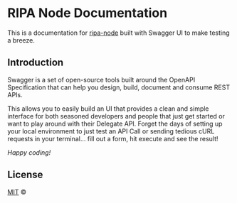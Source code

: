 # RIPA Node Documentation

This is a documentation for [ripa-node](https://github.com/RipaEx/ripa-node) built with Swagger UI to make testing a breeze.

## Introduction

Swagger is a set of open-source tools built around the OpenAPI Specification that can help you design, build, document and consume REST APIs.

This allows you to easily build an UI that provides a clean and simple interface for both seasoned developers and people that just get started or want to play around with their Delegate API. Forget the days of setting up your local environment to just test an API Call or sending tedious cURL requests in your terminal... fill out a form, hit execute and see the result!


*Happy coding!*

## License

[MIT](LICENSE) ©

